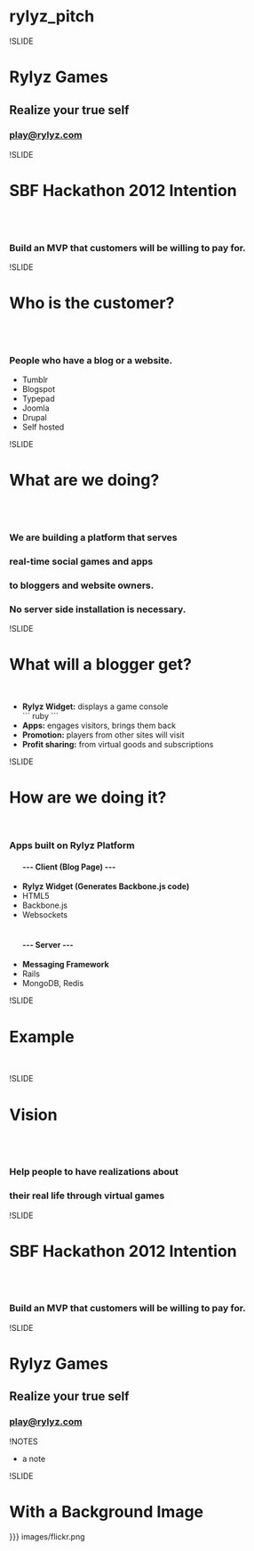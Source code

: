 # rylyz_pitch

!SLIDE

# Rylyz Games

## Realize your true self

### play@rylyz.com

!SLIDE

# SBF Hackathon 2012 Intention

<br>
<br>

### **Build an MVP that customers will be willing to pay for.**

!SLIDE

# Who is the customer?

<br>
<br>

### **People who have a blog or a website.**

<section>
<ul>
<li>Tumblr</li>
<li>Blogspot</li>
<li>Typepad</li>
<li>Joomla</li>
<li>Drupal</li>
<li>Self hosted</li>
</ul>
</section>

!SLIDE

# What are we doing?

<br>
<br>

### We are building a platform that serves
### real-time social games and apps
### to bloggers and website owners.

### **No server side installation is necessary.**

!SLIDE

# What will a blogger get?

<br>

<section>
<ul>
  <li><strong>Rylyz Widget:</strong> displays a game console</li>
``` ruby
<script src="http://rylyz.ws/rylyz.wyjyt.js?token=ab123cdf" type="text/javascript">
</script>
```
  <li><strong>Apps:</strong> engages visitors, brings them back</li>
  <li><strong>Promotion:</strong> players from other sites will visit</li>
  <li><strong>Profit sharing:</strong> from virtual goods and subscriptions</li>
</ul>
</section>


!SLIDE

# How are we doing it?

<br>

### **Apps built on Rylyz Platform**


<section>

<ul>
  <h4>--- Client (Blog Page) ---</h4>
  <li><strong>Rylyz Widget (Generates Backbone.js code)</strong></li>
  <li>HTML5</li>
  <li>Backbone.js</li>
  <li>Websockets</li>
  <br>

  <h4>--- Server ---</h4>
  <li><strong>Messaging Framework</strong></li>
  <li>Rails</li>
  <li>MongoDB, Redis</li>
</ul>
</section>

!SLIDE

# Example

<br>

!SLIDE

# Vision

<br>
<br>

### Help people to have realizations about
### their real life through virtual games


!SLIDE

# SBF Hackathon 2012 Intention

<br>
<br>

### **Build an MVP that customers will be willing to pay for.**

!SLIDE

# Rylyz Games

## Realize your true self

### play@rylyz.com



!NOTES

 * a note
<script src="http://rylyz-demo.herokuapp.com/assets/rylyz.wyjyt.js" type="text/javascript"></script>
<div id="rylyz-widget"></div>

!SLIDE

# With a Background Image

}}} images/flickr.png